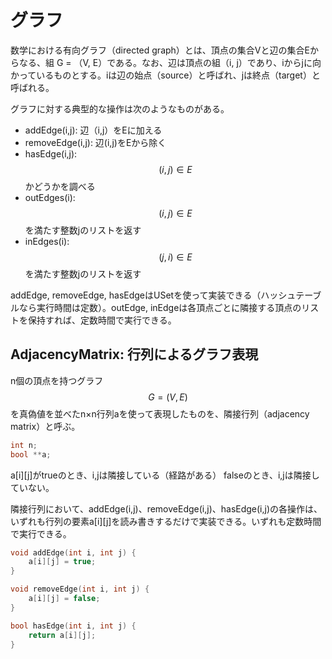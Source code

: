 # グラフ
数学における有向グラフ（directed graph）とは、頂点の集合Vと辺の集合Eからなる、組 G = （V, E）である。なお、辺は頂点の組（i, j）であり、iからjに向かっているものとする。iは辺の始点（source）と呼ばれ、jは終点（target）と呼ばれる。

グラフに対する典型的な操作は次のようなものがある。

- addEdge(i,j): 辺（i,j）をEに加える
- removeEdge(i,j): 辺(i,j)をEから除く
- hasEdge(i,j): $$ (i,j) \in E $$ かどうかを調べる
- outEdges(i): $$ (i,j) \in E $$ を満たす整数jのリストを返す
- inEdges(i):  $$ (j,i) \in E $$ を満たす整数jのリストを返す

addEdge, removeEdge, hasEdgeはUSetを使って実装できる（ハッシュテーブルなら実行時間は定数）。outEdge, inEdgeは各頂点ごとに隣接する頂点のリストを保持すれば、定数時間で実行できる。

## AdjacencyMatrix: 行列によるグラフ表現
n個の頂点を持つグラフ $$G = (V,E)$$ を真偽値を並べたn×n行列aを使って表現したものを、隣接行列（adjacency matrix）と呼ぶ。

```cpp
int n;
bool **a;
```

a[i][j]がtrueのとき、i,jは隣接している（経路がある）
falseのとき、i,jは隣接していない。

隣接行列において、addEdge(i,j)、removeEdge(i,j)、hasEdge(i,j)の各操作は、いずれも行列の要素a[i][j]を読み書きするだけで実装できる。いずれも定数時間で実行できる。

```cpp
void addEdge(int i, int j) {
	a[i][j] = true;
}

void removeEdge(int i, int j) {
	a[i][j] = false;
}

bool hasEdge(int i, int j) {
	return a[i][j];
}
```
